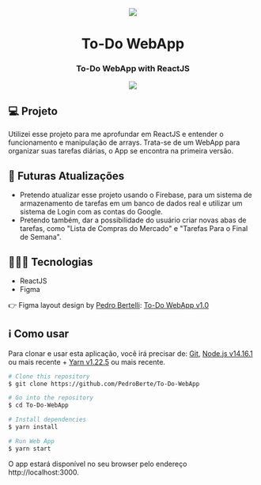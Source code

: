 <div style="text-align: center" align="center">
  <img src="https://i.imgur.com/RMpIq2t.png" align="center"/>
</div>

<h1 align="center">To-Do WebApp</h1>

<h3 align="center">To-Do WebApp with ReactJS</h3>
<div style="text-align: center" align="center">
<img src="https://i.imgur.com/M17CHAy.png" align="center" />
</div>

## 💻 Projeto

Utilizei esse projeto para me aprofundar em ReactJS e entender o funcionamento e manipulação de arrays. Trata-se de um WebApp para organizar suas tarefas diárias, o App se encontra na primeira versão.

## 🚀 Futuras Atualizações
<ul>
  <li>Pretendo atualizar esse projeto usando o Firebase, para um sistema de armazenamento de tarefas em um banco de dados real e utilizar um sistema de Login com as contas do Google.</li>
  <li>Pretendo também, dar a possibilidade do usuário criar novas abas de tarefas, como "Lista de Compras do Mercado" e "Tarefas Para o Final de Semana".</li>
</ul>

## 👨🏻‍💻 Tecnologias

<ul>
  <li>ReactJS</li>
  <li>Figma</li>
</ul>

👉 Figma layout design by <a href="https://www.figma.com/@PedroBerte">Pedro Bertelli</a>: <a href="https://www.figma.com/community/file/1035611140250220707/To-Do-WebApp">To-Do WebApp v1.0</a>

<h2>ℹ️ Como usar</h2>
<p>Para clonar e usar esta aplicação, você irá precisar de: <a href="https://git-scm.com/">Git</a>, <a href="https://nodejs.org/en/">Node.js v14.16.1</a> ou mais recente + <a href="https://yarnpkg.com/">Yarn v1.22.5</a> ou mais recente.</p>

```bash
# Clone this repository
$ git clone https://github.com/PedroBerte/To-Do-WebApp

# Go into the repository
$ cd To-Do-WebApp

# Install dependencies
$ yarn install

# Run Web App
$ yarn start
```

O app estará disponível no seu browser pelo endereço http://localhost:3000.
